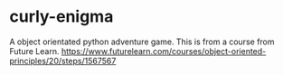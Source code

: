 # curly-enigma
A object orientated python adventure game. This is from a course from Future Learn. https://www.futurelearn.com/courses/object-oriented-principles/20/steps/1567567
